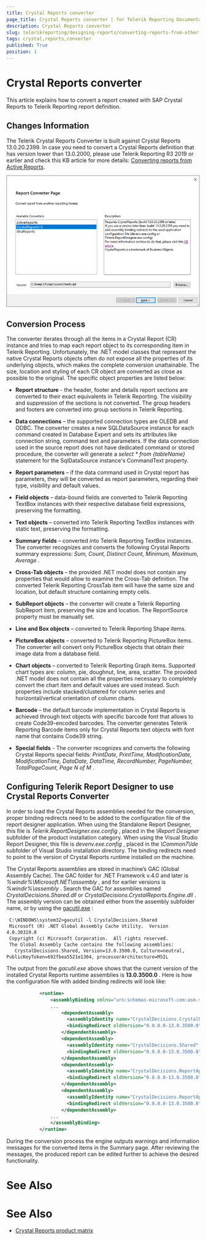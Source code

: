 ```yaml
---
title: Crystal Reports converter
page_title: Crystal Reports converter | for Telerik Reporting Documentation
description: Crystal Reports converter
slug: telerikreporting/designing-reports/converting-reports-from-other-reporting-solutions/crystal-reports-converter
tags: crystal,reports,converter
published: True
position: 1
---
```


# Crystal Reports converter



This article explains how to convert a report created with SAP Crystal Reports to Telerik Reporting report definition.       

## Changes Information

The Telerik Crystal Reports Converter is built against Crystal Reports 13.0.20.2399. In case you need to convert a Crystal Reports definition that has version lower than 13.0.2000, please use Telerik Reporting R3 2019 or earlier and check this KB article for more details: [Converting reports from Active Reports](../../knowledge-base/converting-reports-from-activereports).           

  ![crystal-reports-converter](images/Designer/crystal-reports-converter.png)

## Conversion Process

The converter iterates through all the items in a Crystal Report (CR) instance and tries to map each report object to its corresponding item in Telerik Reporting.           Unfortunately, the .NET model classes that represent the native Crystal Reports objects often do not expose all the properties of its underlying objects,           which makes the complete conversion unattainable. The size, location and styling of each CR object are converted as close as possible to the original.           The specific object properties are listed below:         

* __Report structure__  - the header, footer and details report sections are converted to their exact equivalents in Telerik Reporting.               The visibility and suppression of the sections is not converted. The group headers and footers are converted into group sections in Telerik Reporting.             

* __Data connections__  – the supported connection types are OLEDB and ODBC. The converter creates a new SQLDataSource instance               for each command created in Database Expert and sets its attributes like connection string, command text and parameters.                If the data connection used in the source report does not have dedicated command or stored procedure, the converter will generate a                *select * from {tableName}*  statement for the SqlDataSource instance's CommandText property.             

* __Report parameters__  – if the data command used in Crystal report has parameters, they will be converted as report parameters,               regarding their type, visibility and default values.             

* __Field objects__  – data-bound fields are converted to Telerik Reporting TextBox instances with their respective database field expressions, preserving the formatting.             

* __Text objects__  – converted into Telerik Reporting TextBox instances with static text, preserving the formatting.             

* __Summary fields__  – converted into Telerik Reporting TextBox instances. The converter recognizes and converts the following Crystal Reports summary expressions: *Sum, Count, Distinct Count, Minimum, Maximum, Average* .             

* __Cross-Tab objects__  – the provided .NET model does not contain any properties that would allow to examine the Cross-Tab definition.               The converted Telerik Reporting CrossTab item will have the same size and location, but default structure containing empty cells.             

* __SubReport objects__  – the converter will create a Telerik Reporting SubReport item, preserving the size and location. The ReportSource property must be manually set.             

* __Line and Box objects__  – converted to Telerik Reporting Shape items.             

* __PictureBox objects__  – converted to Telerik Reporting PictureBox items. The converter will convert only PictureBox objects that obtain their image data from a database field.             

* __Chart objects__  – converted to Telerik Reporting Graph items. Supported chart types are: column, pie, doughnut, line, area, scatter.               The provided .NET model does not contain all the properties necessary to completely convert the chart item and default values are used instead.               Such properties include stacked/clustered for column series and horizontal/vertical orientation of column charts.             

* __Barcode__  – the default barcode implementation in Crystal Reports is achieved through text objects with specific barcode font that allows                to create Code39-encoded barcodes. The converter generates Telerik Reporting Barcode items only for Crystal Reports text objects with font name that contains Code39 string.             

* __Special fields__  - The converter recognizes and converts the following Crystal Reports special fields: *PrintDate, PrintTime, ModificationDate, ModificationTime, DataDate, DataTime, RecordNumber, PageNumber, TotalPageCount, Page N of M* .             

## Configuring Telerik Report Designer to use Crystal Reports Converter

In order to load the Crystal Reports assemblies needed for the conversion, proper binding redirects need to be added to the configuration file of the report designer application.           When using the Standalone Report Designer, this file is *Telerik.ReportDesigner.exe.config* , placed in the *\Report Designer*  subfolder of the           product installation category. When using the Visual Studio Report Designer, this file is *devenv.exe.config* , placed in the *\Common7\Ide*  subfolder           of Visual Studio installation directory. The binding redirects need to point to the version of Crystal Reports runtime installed on the machine.         

The Crystal Reports assemblies are stored in machine’s GAC (Global Assembly Cache). The GAC folder for .NET Framework v.4.0 and later is          *%windir%\Microsoft.NET\assembly* , and for earlier versions is *%windir%\assembly* .          Search the GAC for assemblies named *CrystalDecisions.Shared.dll*  or *CrystalDecisions.CrystalReports.Engine.dll* .           The assembly version can be obtained either from the assembly subfolder name, or by using the            [gacutil.exe](https://docs.microsoft.com/en-us/dotnet/framework/tools/gacutil-exe-gac-tool) :                   

	
```
 C:\WINDOWS\system32>gacutil -l CrystalDecisions.Shared
 Microsoft (R) .NET Global Assembly Cache Utility.  Version 4.0.30319.0
 Copyright (c) Microsoft Corporation.  All rights reserved.
 The Global Assembly Cache contains the following assemblies:
   CrystalDecisions.Shared, Version=13.0.3500.0, Culture=neutral, PublicKeyToken=692fbea5521e1304, processorArchitecture=MSIL
```



The output from the *gacutil.exe*  above shows that the current version of the installed Crystal Reports runtime assemblies is __13.0.3500.0__ .            Here is how the configuration file with added binding redirects will look like:         

	
```xml
            <runtime>
                <assemblyBinding xmlns="urn:schemas-microsoft-com:asm.v1">
                ...
                    <dependentAssembly>
                      <assemblyIdentity name="CrystalDecisions.CrystalReports.Engine" publicKeyToken="692fbea5521e1304" culture="neutral"/>   
                      <bindingRedirect oldVersion="0.0.0.0-13.0.3500.0" newVersion="13.0.3500.0"/>   
                    </dependentAssembly>
                    <dependentAssembly>
                      <assemblyIdentity name="CrystalDecisions.Shared" publicKeyToken="692fbea5521e1304" culture="neutral"/>
                      <bindingRedirect oldVersion="0.0.0.0-13.0.3500.0" newVersion="13.0.3500.0"/>
                    </dependentAssembly>
                    <dependentAssembly>
                      <assemblyIdentity name="CrystalDecisions.ReportAppServer.DataDefModel" publicKeyToken="692fbea5521e1304" culture="neutral"/>
                      <bindingRedirect oldVersion="0.0.0.0-13.0.3500.0" newVersion="13.0.3500.0"/>
                    </dependentAssembly>
                    <dependentAssembly>
                      <assemblyIdentity name="CrystalDecisions.ReportAppServer.ReportDefModel" publicKeyToken="692fbea5521e1304" culture="neutral"/>
                      <bindingRedirect oldVersion="0.0.0.0-13.0.3500.0" newVersion="13.0.3500.0"/>
                    </dependentAssembly>
                ...
                </assemblyBinding>
            </runtime>
```



During the conversion process the engine outputs warnings and information messages for the converted items in the Summary page.            After reviewing the messages, the produced report can be edited further to achieve the desired functionality.         

# See Also


# See Also

 * [Crystal Reports product matrix](https://wiki.scn.sap.com/wiki/display/BOBJ/Crystal+Reports+v.+9.1+to+SAP+Crystal+Reports+2013%2C+Runtime+Distribution+and+Supported+Operating+Systems)
